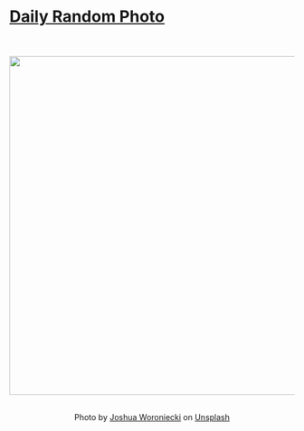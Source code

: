 # [Daily Random Photo](https://www.dailyrandomphoto.com/)

<div align="center">
  <br>
  <br>
  <a href="https://www.dailyrandomphoto.com/p/2023/2023-02-22/"><img src="https://images.unsplash.com/photo-1675410200389-903e50c46cbf?crop=entropy&cs=tinysrgb&fit=max&fm=jpg&ixid=Mnw3NzUwOHwwfDF8cmFuZG9tfHx8fHx8fHx8MTY3NzAyNTg3Nw&ixlib=rb-4.0.3&q=80&w=1080" width="600px"></a>
  <br>
  <br>
  <p class="has-text-grey">Photo by <a href="https://unsplash.com/@joshua_j_woroniecki?utm_source=Daily%20Random%20Photo&amp;utm_medium=referral" target="_blank" rel="noopener noreferrer">Joshua Woroniecki</a> on <a href="https://unsplash.com/photos/1yVlVKQIVOk?utm_source=Daily%20Random%20Photo&amp;utm_medium=referral" target="_blank" rel="noopener noreferrer">Unsplash</a></p>
</div>

